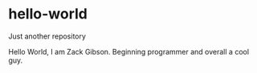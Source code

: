 # hello-world
Just another repository

Hello World,
I am Zack Gibson. Beginning programmer and overall a cool guy.

